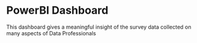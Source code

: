 # PowerBI Dashboard
This dashboard gives a meaningful insight of the survey data collected on many aspects of Data Professionals
